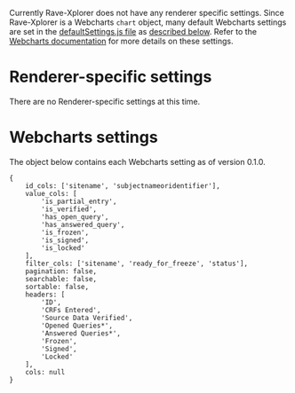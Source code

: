 Currently Rave-Xplorer does not have any renderer specific settings. Since Rave-Xplorer is a Webcharts `chart` object, many default Webcharts settings are set in the [defaultSettings.js file](https://github.com/RhoInc/rave-Xplorer/blob/master/src/defaultSettings.js) as [described below](#webcharts-settings). Refer to the [Webcharts documentation](https://github.com/RhoInc/Webcharts/wiki/Chart-Configuration) for more details on these settings. 

# Renderer-specific settings
There are no Renderer-specific settings at this time.

# Webcharts settings
The object below contains each Webcharts setting as of version 0.1.0.

```
{    id_cols: ['sitename', 'subjectnameoridentifier'],    value_cols: [        'is_partial_entry',        'is_verified',        'has_open_query',        'has_answered_query',        'is_frozen',        'is_signed',        'is_locked'    ],    filter_cols: ['sitename', 'ready_for_freeze', 'status'],    pagination: false,    searchable: false,    sortable: false,    headers: [        'ID',        'CRFs Entered',        'Source Data Verified',        'Opened Queries*',        'Answered Queries*',        'Frozen',        'Signed',        'Locked'    ],    cols: null}
```